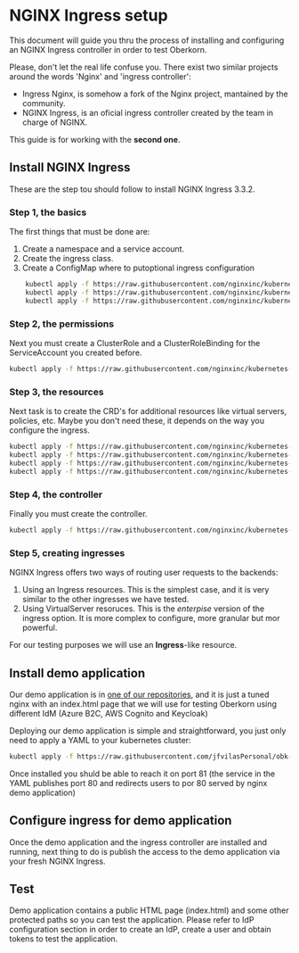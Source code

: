 # NGINX Ingress setup
This document will guide you thru the process of installing and configuring an NGINX Ingress controller in order to test Oberkorn.

Please, don't let the real life confuse you. There exist two similar projects around the words 'Nginx' and 'ingress controller':

  - Ingress Nginx, is somehow a fork of the Nginx project, mantained by the community.
  - NGINX Ingress, is an oficial ingress controller created by the team in charge of NGINX.

This guide is for working with the **second one**.

## Install NGINX Ingress
These are the step tou should follow to install NGINX Ingress 3.3.2.

### Step 1, the basics
The first things that must be done are:
  1. Create a namespace and a service account.
  2. Create the ingress class.
  3. Create a ConfigMap where to putoptional ingress configuration

```sh
	kubectl apply -f https://raw.githubusercontent.com/nginxinc/kubernetes-ingress/v3.3.2/deployments/common/ns-and-sa.yaml
	kubectl apply -f https://raw.githubusercontent.com/nginxinc/kubernetes-ingress/v3.3.2/deployments/common/ingress-class.yaml
	kubectl apply -f https://raw.githubusercontent.com/nginxinc/kubernetes-ingress/v3.3.2/deployments/common/nginx-config.yaml
```

### Step 2, the permissions
Next you must create a ClusterRole and a ClusterRoleBinding for the ServiceAccount you created before.

```sh
kubectl apply -f https://raw.githubusercontent.com/nginxinc/kubernetes-ingress/main/deployments/rbac/rbac.yaml
```

### Step 3, the resources
Next task is to create the CRD's for additional resources like virtual servers, policies, etc. Maybe you don't need these, it depends on the way you configure the ingress.

```sh
kubectl apply -f https://raw.githubusercontent.com/nginxinc/kubernetes-ingress/v3.3.2/deployments/common/crds/k8s.nginx.org_virtualservers.yaml
kubectl apply -f https://raw.githubusercontent.com/nginxinc/kubernetes-ingress/v3.3.2/deployments/common/crds/k8s.nginx.org_virtualserverroutes.yaml
kubectl apply -f https://raw.githubusercontent.com/nginxinc/kubernetes-ingress/v3.3.2/deployments/common/crds/k8s.nginx.org_transportservers.yaml
kubectl apply -f https://raw.githubusercontent.com/nginxinc/kubernetes-ingress/v3.3.2/deployments/common/crds/k8s.nginx.org_policies.yaml
```

### Step 4, the controller
Finally you must create the controller.

```sh
kubectl apply -f https://raw.githubusercontent.com/nginxinc/kubernetes-ingress/v3.3.2/deployments/deployment/nginx-ingress.yaml
```

### Step 5, creating ingresses
NGINX Ingress offers two ways of routing user requests to the backends:

1. Using an Ingress resources. This is the simplest case, and it is very similar to the other ingresses we have tested.
2. Using VirtualServer resoruces. This is the *enterpise* version of the ingress option. It is more complex to configure, more granular but mor powerful.

For our testing purposes we will use an **Ingress**-like resource.


## Install demo application
Our demo application is in [one of our repositories](./demo), and it is just a tuned nginx with an index.html page that we will use for testing Oberkorn using different IdM (Azure B2C, AWS Cognito and Keycloak)

Deploying our demo application is simple and straightforward, you just only need to apply a YAML to your kubernetes cluster:

```sh
kubectl apply -f https://raw.githubusercontent.com/jfvilasPersonal/obk-demo/main/demo-nginx.yaml
```

Once installed you shuld be able to reach it on port 81 (the service in the YAML publishes port 80 and redirects users to por 80 served by nginx demo application)

## Configure ingress for demo application
Once the demo application and the ingress controller are installed and running, next thing to do is publish the access to the demo application via your fresh NGINX Ingress.

## Test
Demo application contains a public HTML page (index.html) and some other protected paths so you can test the application. Please refer to IdP configuration section in order to create an IdP, create a user and obtain tokens to test the application.

